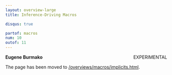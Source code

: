 ```yaml
---
layout: overview-large
title: Inference-Driving Macros

disqus: true

partof: macros
num: 10
outof: 11
---
```

<span class="label important" style="float: right;">EXPERIMENTAL</span>

**Eugene Burmako**

The page has been moved to [/overviews/macros/implicits.html](/overviews/macros/implicits.html).

